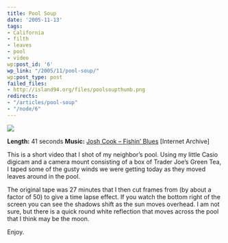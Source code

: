 ```yaml
---
title: Pool Soup
date: '2005-11-13'
tags:
- California
- filth
- leaves
- pool
- video
wp:post_id: '6'
wp_link: "/2005/11/pool-soup/"
wp:post_type: post
failed_files:
- http://island94.org/files/poolsoupthumb.png
redirects:
- "/articles/pool-soup"
- "/node/6"
---
```


[ ![](2005-11-13-Pool-Soup/poolsoupthumb.png) ](2005-11-13-Pool-Soup/poolsoup.mp4)

**Length:** 41 seconds
**Music:** [Josh Cook – Fishin’ Blues](http://www.archive.org/audio/audio-details-db.php?collection=opensource_audio&collectionid=FishinBlues) [Internet Archive]


This is a short video that I shot of my neighbor’s pool. Using my little Casio digicam and a camera mount consisting of a box of Trader Joe’s Green Tea, I taped some of the gusty winds we were getting today as they moved leaves around in the pool.

The original tape was 27 minutes that I then cut frames from (by about a factor of 50) to give a time lapse effect. If you watch the bottom right of the screen you can see the shadows shift as the sun moves overhead. I am not sure, but there is a quick round white reflection that moves across the pool that I think may be the moon.

Enjoy.
